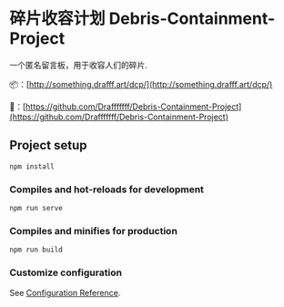 # 碎片收容计划 Debris-Containment-Project

一个匿名留言板，用于收容人们的碎片.

📦：[http://something.drafff.art/dcp/](http://something.drafff.art/dcp/)

🔗：[https://github.com/Drafffffff/Debris-Containment-Project](https://github.com/Drafffffff/Debris-Containment-Project)


## Project setup
```
npm install
```

### Compiles and hot-reloads for development
```
npm run serve
```

### Compiles and minifies for production
```
npm run build
```

### Customize configuration
See [Configuration Reference](https://cli.vuejs.org/config/).
